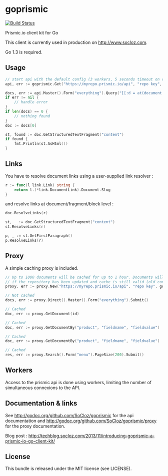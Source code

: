 goprismic
=========

[![Build Status](https://secure.travis-ci.org/SoCloz/goprismic.png?branch=master)](http://travis-ci.org/SoCloz/goprismic)

Prismic.io client kit for Go

This client is currently used in production on http://www.socloz.com.

Go 1.3 is required.

Usage
-----

```go
// start api with the default config (3 workers, 5 seconds timeout on requests)
api, err := goprismic.Get("https://myrepo.prismic.io/api", "repo key", goprismic.DefaultConfig)

docs, err := api.Master().Form("everything").Query("[[:d = at(document.tags, [\"Featured\"])]]").Order("my.product.name", goprismic.OrderAsc).Page(1).Submit()
if err != nil {
	// handle error
}
if len(docs) == 0 {
	// nothing found
}
doc := docs[0]

st, found := doc.GetStructuredTextFragment("content")
if found {
	fmt.Println(st.AsHtml())
}
```

Links
-----

You have to resolve document links using a user-supplied link resolver :

```go
r := func(l link.Link) string {
	return l.(*link.DocumentLink).Document.Slug
}
```
and resolve links at document/fragment/block level :
```go
doc.ResolveLinks(r)

st, _ := doc.GetStructuredTextFragment("content")
st.ResolveLinks(r)

p, _ := st.GetFirstParagraph()
p.ResolveLinks(r)
```

Proxy
-----

A simple caching proxy is included.

```go
// Up to 1000 documents will be cached for up to 1 hour. Documents will be asynchronously refreshed
// if the repository has been updated and cache is still valid (old content is returned, next request will return the new content)
proxy, err := proxy.New("https://myrepo.prismic.io/api", "repo key", goprismic.DefaultConfig, proxy.Config{CacheSize: 1000, TTL: 1*time.Hour})

// Not cached
docs, err := proxy.Direct().Master().Form("everything").Submit()

// Cached
doc, err := proxy.GetDocument(id)

// Cached
doc, err := proxy.GetDocumentBy("product", "fieldname", "fieldvalue")

// Cached
doc, err := proxy.GetDocumentBy("product", "fieldname", "fieldvalue")

// Cached
res, err := proxy.Search().Form("menu").PageSize(200).Submit()
```

Workers
-------

Access to the prismic api is done using workers, limiting the number of simultaneous connexions to the API.

Documentation & links
---------------------

See http://godoc.org/github.com/SoCloz/goprismic for the api documentation and http://godoc.org/github.com/SoCloz/goprismic/proxy for the proxy documentation.

Blog post : http://techblog.socloz.com/2013/11/introducing-goprismic-a-prismic-io-go-client-kit/

License
-------

This bundle is released under the MIT license (see LICENSE).